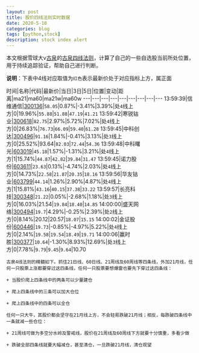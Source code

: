 ```yaml
---
layout: post
title: 股价四线法则实时数据
date: 2020-5-10
categories: blog
tags: [python,stock]
description: stock index alert
---
```



本文根据雪球大v[古泉](https://xueqiu.com/u/7148646888)的[古泉四线法则](https://xueqiu.com/7148646888/130498192)，计算了自己的一些自选股当前所处位置，用于持续追踪验证，帮助自己进行判断。

**说明**：下表中4线对应取值为`红色`表示最新价处于对应指标上方，属正面

时间|名称|代码|最新价|当日|3日|5日|位置|变动|距离|ma21|ma60|ma21w|ma60w
---|---|---|---|---|---|---|---|---
13:59:39|信维通信|[300136](https://xueqiu.com/S/SZ300136)|`58.05`|0.87%|-3.41%|3.39%|处`4`线上方|0|19.96%|`55.88`|`51.88`|`47.19`|`41.21`
13:59:42|寒锐钴业|[300618](https://xueqiu.com/S/SZ300618)|`82.75`|2.97%|5.72%|7.02%|处`4`线上方|0|26.83%|`76.73`|`66.09`|`59.40`|`61.28`
13:59:45|中科创达|[300496](https://xueqiu.com/S/SZ300496)|`91.16`|1.84%|-0.41%|3.13%|处`3`线上方|0|25.52%|93.64|`82.03`|`72.44`|`54.36`
13:59:48|中科曙光|[603019](https://xueqiu.com/S/SH603019)|`45.18`|1.57%|-1.31%|3.21%|处`4`线上方|1|15.74%|`44.87`|`42.82`|`39.84`|`31.47`
13:59:45|诺力股份|[603611](https://xueqiu.com/S/SH603611)|`23.63`|0.13%|-4.74%|2.03%|处`4`线上方|0|14.73%|`22.58`|`21.87`|`20.35`|`18.16`
13:59:56|华友钴业|[603799](https://xueqiu.com/S/SH603799)|`44.14`|1.26%|2.90%|4.87%|处`4`线上方|1|15.81%|`43.16`|`40.15`|`37.38`|`33.22`
13:59:57|长亮科技|[300348](https://xueqiu.com/S/SZ300348)|`21.22`|0.05%|-2.68%|1.18%|处`3`线上方|0|16.03%|21.54|`19.84`|`18.40`|`14.85`
14:00:00|盛天网络|[300494](https://xueqiu.com/S/SZ300494)|`19.7`|4.29%|-0.25%|2.39%|处`2`线上方|0|8.14%|20.12|20.57|`18.07`|`15.15`
14:00:02|金证股份|[600446](https://xueqiu.com/S/SH600446)|`19.73`|-0.85%|-4.97%|5.22%|处`4`线上方|0|2.14%|`19.58`|`19.54`|`18.49`|`19.71`
14:00:06|赢时胜|[300377](https://xueqiu.com/S/SZ300377)|`10.64`|-1.30%|8.93%|12.69%|处`3`线上方|0|7.78%|`9.79`|`9.45`|`9.64`|10.70

```
古泉4线法则的精髓如下。抓住21日线、60日线、21周线及60周线等四条线，外加21月线，任何一只股票上涨都要穿过这四条线，任何一只股票要想爆雷也要先下穿过这四条线：

+ 当股价爬上四条线中的两条可以少量建仓

+ 爬上四条线中的三条可以加大仓位

+ 爬上四条线中的四条可以全仓

任何一只大牛，其股价都会坚守在21月线上方，不会轻易跌破21月线；相反，每跌破四条线中一条就减一些仓位：

+ 21周线可做为多空分水岭及警戒线，股价在21周线及60周线下方就要十分慎重，多看少做

+ 跌破全部四条线就要大幅减仓，甚至清仓，一旦跌破21月线，清仓观望
```